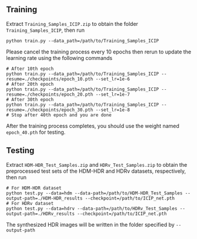## Training
Extract `Training_Samples_ICIP.zip` to obtain the folder `Training_Samples_ICIP`, then run
```
python train.py --data_path=/path/to/Training_Samples_ICIP
```
Please cancel the training process every 10 epochs then rerun to update the learning rate using the following commands
```
# After 10th epoch
python train.py --data_path=/path/to/Training_Samples_ICIP --resume=./checkpoints/epoch_10.pth --set_lr=1e-6
# After 20th epoch
python train.py --data_path=/path/to/Training_Samples_ICIP --resume=./checkpoints/epoch_20.pth --set_lr=1e-7
# After 30th epoch
python train.py --data_path=/path/to/Training_Samples_ICIP --resume=./checkpoints/epoch_30.pth --set_lr=1e-8
# Stop after 40th epoch and you are done
```
After the training process completes, you should use the weight named `epoch_40.pth` for testing. 

## Testing
Extract `HDM-HDR_Test_Samples.zip` and `HDRv_Test_Samples.zip` to obtain the preprocessed test sets of the HDM-HDR and HDRv datasets, respectively, then run
```
# For HDM-HDR dataset
python test.py --data=hdm --data-path=/path/to/HDM-HDR_Test_Samples --output-path=./HDM-HDR_results --checkpoint=/path/to/ICIP_net.pth
# For HDRv dataset
python test.py --data=hdrv --data-path=/path/to/HDRv_Test_Samples --output-path=./HDRv_results --checkpoint=/path/to/ICIP_net.pth
```
The synthesized HDR images will be written in the folder specified by `--output-path`
